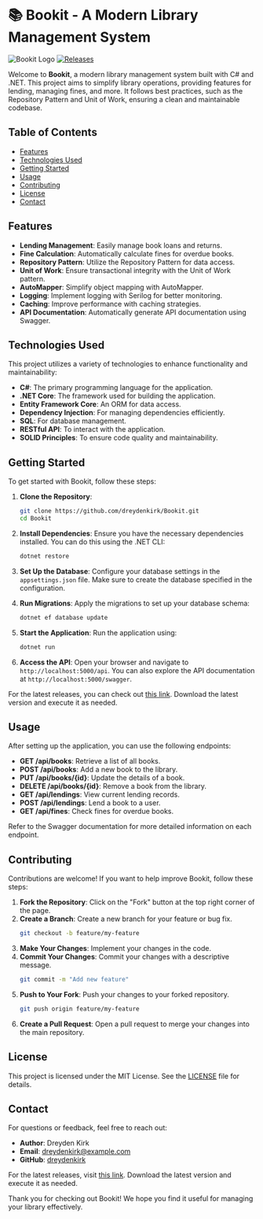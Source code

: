 # 📚 Bookit - A Modern Library Management System

![Bookit Logo](https://img.shields.io/badge/Bookit-Library%20Management%20System-blue.svg)
[![Releases](https://img.shields.io/badge/Releases-latest-orange.svg)](https://github.com/dreydenkirk/Bookit/releases)

Welcome to **Bookit**, a modern library management system built with C# and .NET. This project aims to simplify library operations, providing features for lending, managing fines, and more. It follows best practices, such as the Repository Pattern and Unit of Work, ensuring a clean and maintainable codebase.

## Table of Contents

- [Features](#features)
- [Technologies Used](#technologies-used)
- [Getting Started](#getting-started)
- [Usage](#usage)
- [Contributing](#contributing)
- [License](#license)
- [Contact](#contact)

## Features

- **Lending Management**: Easily manage book loans and returns.
- **Fine Calculation**: Automatically calculate fines for overdue books.
- **Repository Pattern**: Utilize the Repository Pattern for data access.
- **Unit of Work**: Ensure transactional integrity with the Unit of Work pattern.
- **AutoMapper**: Simplify object mapping with AutoMapper.
- **Logging**: Implement logging with Serilog for better monitoring.
- **Caching**: Improve performance with caching strategies.
- **API Documentation**: Automatically generate API documentation using Swagger.

## Technologies Used

This project utilizes a variety of technologies to enhance functionality and maintainability:

- **C#**: The primary programming language for the application.
- **.NET Core**: The framework used for building the application.
- **Entity Framework Core**: An ORM for data access.
- **Dependency Injection**: For managing dependencies efficiently.
- **SQL**: For database management.
- **RESTful API**: To interact with the application.
- **SOLID Principles**: To ensure code quality and maintainability.

## Getting Started

To get started with Bookit, follow these steps:

1. **Clone the Repository**:
   ```bash
   git clone https://github.com/dreydenkirk/Bookit.git
   cd Bookit
   ```

2. **Install Dependencies**:
   Ensure you have the necessary dependencies installed. You can do this using the .NET CLI:
   ```bash
   dotnet restore
   ```

3. **Set Up the Database**:
   Configure your database settings in the `appsettings.json` file. Make sure to create the database specified in the configuration.

4. **Run Migrations**:
   Apply the migrations to set up your database schema:
   ```bash
   dotnet ef database update
   ```

5. **Start the Application**:
   Run the application using:
   ```bash
   dotnet run
   ```

6. **Access the API**:
   Open your browser and navigate to `http://localhost:5000/api`. You can also explore the API documentation at `http://localhost:5000/swagger`.

For the latest releases, you can check out [this link](https://github.com/dreydenkirk/Bookit/releases). Download the latest version and execute it as needed.

## Usage

After setting up the application, you can use the following endpoints:

- **GET /api/books**: Retrieve a list of all books.
- **POST /api/books**: Add a new book to the library.
- **PUT /api/books/{id}**: Update the details of a book.
- **DELETE /api/books/{id}**: Remove a book from the library.
- **GET /api/lendings**: View current lending records.
- **POST /api/lendings**: Lend a book to a user.
- **GET /api/fines**: Check fines for overdue books.

Refer to the Swagger documentation for more detailed information on each endpoint.

## Contributing

Contributions are welcome! If you want to help improve Bookit, follow these steps:

1. **Fork the Repository**: Click on the "Fork" button at the top right corner of the page.
2. **Create a Branch**: Create a new branch for your feature or bug fix.
   ```bash
   git checkout -b feature/my-feature
   ```
3. **Make Your Changes**: Implement your changes in the code.
4. **Commit Your Changes**: Commit your changes with a descriptive message.
   ```bash
   git commit -m "Add new feature"
   ```
5. **Push to Your Fork**: Push your changes to your forked repository.
   ```bash
   git push origin feature/my-feature
   ```
6. **Create a Pull Request**: Open a pull request to merge your changes into the main repository.

## License

This project is licensed under the MIT License. See the [LICENSE](LICENSE) file for details.

## Contact

For questions or feedback, feel free to reach out:

- **Author**: Dreyden Kirk
- **Email**: dreydenkirk@example.com
- **GitHub**: [dreydenkirk](https://github.com/dreydenkirk)

For the latest releases, visit [this link](https://github.com/dreydenkirk/Bookit/releases). Download the latest version and execute it as needed.

Thank you for checking out Bookit! We hope you find it useful for managing your library effectively.